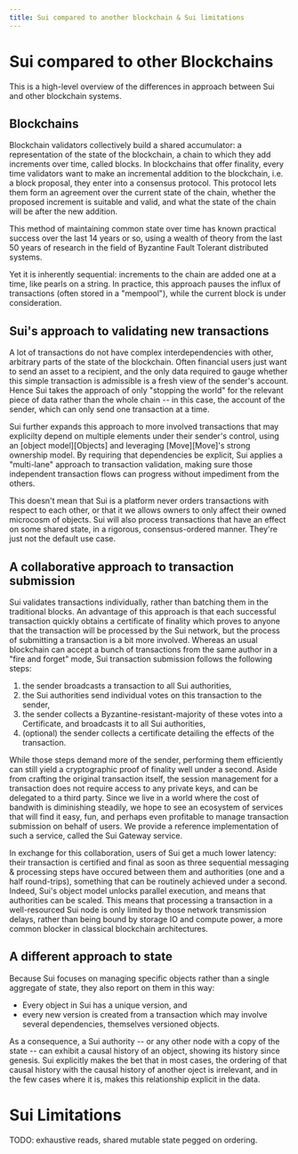 ```yaml
---
title: Sui compared to another blockchain & Sui limitations
---
```


# Sui compared to other Blockchains

This is a high-level overview of the differences in approach between Sui and other blockchain systems.

## Blockchains

Blockchain validators collectively build a shared accumulator: a representation of the state of the blockchain, a chain to which they add increments over time, called blocks. In blockchains that offer finality, every time validators want to make an incremental addition to the blockchain, i.e. a block proposal, they enter into a consensus protocol. This protocol lets them form an agreement over the current state of the chain, whether the proposed increment is suitable and valid, and what the state of the chain will be after the new addition. 

This method of maintaining common state over time has known practical success over the last 14 years or so, using a wealth of theory from the last 50 years of research in the field of Byzantine Fault Tolerant distributed systems. 

Yet it is inherently sequential: increments to the chain are added one at a time, like pearls on a string. In practice, this approach pauses the influx of transactions (often stored in a "mempool"), while the current block is under consideration.

## Sui's approach to validating new transactions

A lot of transactions do not have complex interdependencies with other, arbitrary parts of the state of the blockchain. Often financial users just want to send an asset to a recipient, and the only data required to gauge whether this simple transaction is admissible is a fresh view of the sender's account. Hence Sui takes the approach of only "stopping the world" for the relevant piece of data rather than the whole chain -- in this case, the account of the sender, which can only send one transaction at a time.

Sui further expands this approach to more involved transactions that may explicilty depend on multiple elements under their sender's control, using an [object model][Objects] and leveraging [Move][Move]'s strong ownership model. By requiring that dependencies be explicit, Sui applies a "multi-lane" approach to transaction validation, making sure those independent transaction flows can progress without impediment from the others.

This doesn't mean that Sui is a platform never orders transactions with respect to each other, or that it we allows owners to only affect their owned microcosm of objects. Sui will also process transactions that have an effect on some shared state, in a rigorous, consensus-ordered manner. They're just not the default use case.
## A collaborative approach to transaction submission

Sui validates transactions individually, rather than batching them in the traditional blocks. An advantage of this approach is that each successful transaction quickly obtains a certificate of finality which proves to anyone that the transaction will be processed by the Sui network, but the process of submitting a transaction is a bit more involved. Whereas an usual blockchain can accept a bunch of transactions from the same author in a "fire and forget" mode, Sui transaction submission follows the following steps:
1. the sender broadcasts a transaction to all Sui authorities,
2. the Sui authorities send individual votes on this transaction to the sender, 
3. the sender collects a Byzantine-resistant-majority of these votes into a Certificate, and broadcasts it to all Sui authorities,
4. (optional) the sender collects a certificate detailing the effects of the transaction.

While those steps demand more of the sender, performing them efficiently can still yield a cryptographic proof of finality well under a second. Aside from crafting the original transaction itself, the session management for a transaction does not require access to any private keys, and can be delegated to a third party. Since we live in a world where the cost of bandwith is diminishing steadily, we hope to see an ecosystem of services that will find it easy, fun, and perhaps even profitable to manage transaction submission on behalf of users. We provide a reference implementation of such a service, called the Sui Gateway service.

In exchange for this collaboration, users of Sui get a much lower latency: their transaction is certified and final as soon as three sequential messaging & processing steps have occured between them and authorities (one and a half round-trips), something that can be routinely achieved under a second. Indeed, Sui's object model unlocks parallel execution, and means that authorities can be scaled. This means that processing a transaction in a well-resourced Sui node is only limited by those network transmission delays, rather than being bound by storage IO and compute power, a more common blocker in classical blockchain architectures.

## A different approach to state

Because Sui focuses on managing specific objects rather than a single aggregate of state, they also report on them in this way:
- Every object in Sui has a unique version, and 
- every new version is created from a transaction which may involve several dependencies, themselves versioned objects. 

As a consequence, a Sui authority -- or any other node with a copy of the state -- can exhibit a causal history of an object, showing its history since genesis. Sui explicitly makes the bet that in most cases, the ordering of that causal history with the causal history of another oject is irrelevant, and in the few cases where it is, makes this relationship explicit in the data. 


# Sui Limitations

TODO: exhaustive reads, shared mutable state pegged on ordering.
